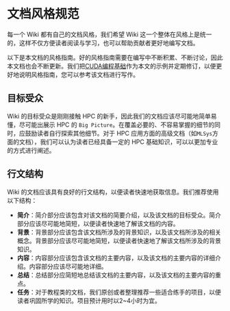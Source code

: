 # 文档风格规范

每一个 Wiki 都有自己的文档风格，我们希望 Wiki 这一个整体在风格上是统一的，这样不仅方便读者阅读与学习，也可以帮助贡献者更好地编写文档。

以下是本文档的风格指南。好的风格指南需要在编写中不断积累、不断讨论，因此本文档也会不断更新。我们把[CUDA编程基础](https://hpcwiki.io/gpu/cuda/)作为本文的示例并定期修订，以便更好地说明风格指南，您可以参考该文档进行写作。

## 目标受众

Wiki 的目标受众是刚刚接触 HPC 的新手，因此我们的文档应该尽可能地简单易懂，尽可能出展示 HPC 的 `Big Picture`。在覆盖必要的、不容易掌握的细节的同时，应鼓励读者自行探索其他细节。对于 HPC 应用方面的高级文档（如`MLSys`方面的文档），我们可以认为读者已经具备一定的 HPC 基础知识，可以以更加专业的方式进行阐述。

## 行文结构

Wiki 的文档应该具有良好的行文结构，以便读者快速地获取信息。我们推荐使用以下结构：

- **简介**：简介部分应该包含对该文档的简要介绍，以及该文档的目标受众。简介部分应该尽可能地简短，以便读者快速地了解该文档的内容。
- **背景**：背景部分应该包含该文档所涉及的背景知识，以及该文档所涉及的相关概念。背景部分应该尽可能地简短，以便读者快速地了解该文档所涉及的背景知识。
- **内容**：内容部分应该包含该文档的主要内容，以及该文档的主要内容的详细介绍。内容部分应该尽可能地详细。
- **总结**：总结部分应简短地总结该文档的主要内容，以及该文档的主要内容的重点。
- **任务**：对于教程类的文档，我们原创或者整理推荐一些适合练手的项目，以便读者巩固所学的知识。项目预计用时以2~4小时为宜。